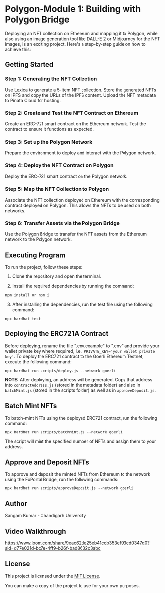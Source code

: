 # Polygon-Module 1: Building with Polygon Bridge

Deploying an NFT collection on Ethereum and mapping it to Polygon, while also using an image generation tool like DALL-E 2 or Midjourney for the NFT images, is an exciting project. Here's a step-by-step guide on how to achieve this:

## Getting Started

### Step 1: Generating the NFT Collection

Use Lexica to generate a 5-item NFT collection. Store the generated NFTs on IPFS and copy the URLs of the IPFS content. Upload the NFT metadata to Pinata Cloud for hosting.

### Step 2: Create and Test the NFT Contract on Ethereum

Create an ERC-721 smart contract on the Ethereum network. Test the contract to ensure it functions as expected.

### Step 3: Set up the Polygon Network

Prepare the environment to deploy and interact with the Polygon network.

### Step 4: Deploy the NFT Contract on Polygon

Deploy the ERC-721 smart contract on the Polygon network.

### Step 5: Map the NFT Collection to Polygon

Associate the NFT collection deployed on Ethereum with the corresponding contract deployed on Polygon. This allows the NFTs to be used on both networks.

### Step 6: Transfer Assets via the Polygon Bridge

Use the Polygon Bridge to transfer the NFT assets from the Ethereum network to the Polygon network.

## Executing Program

To run the project, follow these steps:

1. Clone the repository and open the terminal.

2. Install the required dependencies by running the command:

```shell
npm install or npm i
```

3. After installing the dependencies, run the test file using the following command:

```shell
npx hardhat test
```

## Deploying the ERC721A Contract

Before deploying, rename the file ".env.example" to ".env" and provide your wallet private key where required, i.e., `PRIVATE_KEY='your wallet private key'`. To deploy the ERC721 contract to the Goerli Ethereum Testnet, execute the following command:

```shell
npx hardhat run scripts/deploy.js --network goerli
```

**NOTE:** After deploying, an address will be generated. Copy that address into `contractAddress.js` (stored in the metadata folder) and also in `batchMint.js` (stored in the scripts folder) as well as in `approveDeposit.js`.

## Batch Mint NFTs

To batch-mint NFTs using the deployed ERC721 contract, run the following command:

```shell
npx hardhat run scripts/batchMint.js --network goerli
```

The script will mint the specified number of NFTs and assign them to your address.

## Approve and Deposit NFTs

To approve and deposit the minted NFTs from Ethereum to the  network using the FxPortal Bridge, run the following commands:

```shell
npx hardhat run scripts/approveDeposit.js --network goerli
```

## Author

Sangam Kumar - Chandigarh University

## Video Walkthrough

https://www.loom.com/share/9eac62de25eb41ccb353ef93cd0347d0?sid=d77e021d-bc7e-4ff9-b26f-bad8632c3abc

## License

This project is licensed under the [MIT License](LICENSE).

You can make a copy of the project to use for your own purposes.
